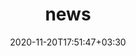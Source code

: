 ---
title: "news"
date: 2020-11-20T17:51:47+03:30
draft: false
headless: true

# all icons by [feathericons.com](https://https://feathericons.com//) are supported
show_news_icons: true
default_news_icon: "file-text"

num_news: 5

news_items:
- text: "Longitudinal HN paper accepted!"
  icon: "file-text"
  extra_text: "SIPAIM, Sept. 2022."
  date: 2022-09-14
- text: "The beginning of my Software Engineering journey with **Intel**!"
  icon: "cpu"
  extra_text: "Performance Analysis & Infrastructure Team @ Intel, May 2022."
  date: 2022-05-04
- text: "Now a *Junior ML Specialist!* Computer Vision & Time Series Analysis"
  icon: "code"
  extra_text: "AI in Medicine (AIM) Team @ SickKids, March 2022."
  date: 2022-05-04
- text: "Joining the **Goldenberg Lab**! Video-Based Deep Learning on Ultrasound Images over Time"
  extra_text: "AI in Healthcare, Sept. 2021."
  icon: "clipboard"
  date: 2021-09-01
- text: "CytoImageNet paper & poster accepted!"
  extra_text: "NeurIPS LMRL Workshop, Oct. 2021."
  icon: "file-text"
  date: 2021-10-01
- text: "Joining the **Moses Lab**! Exploring Computer Vision applied to Microscopy Images"
  extra_text: "AI/ML Research in Biology, May. 2021."
  icon: "clipboard"
  date: 2021-05-01
- text: "Joining the **Tyrrell Lab**! Effect of Dimensionality Reduction on Clustering"
  extra_text: "AI/ML Research in Healthcare, Jul. 2020."
  icon: "clipboard"
  date: 2020-07-01
- text: "Moving to Canada"
  extra_text: "Jul. 2019."
  icon: "home"
  date: 2019-07-17
# - text: "How to write a good paper?"
#   link: https://https://feathericons.com//
#   extra_text: "HotOS'19."
#   icon: "youtube"
#   date: 2020-11-20
---